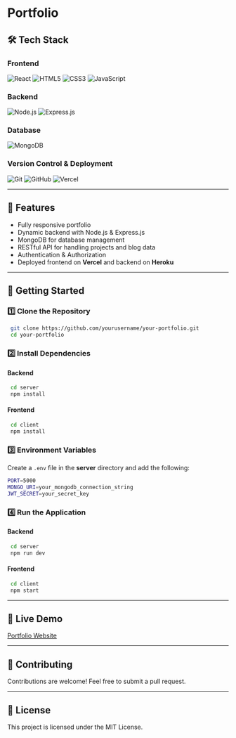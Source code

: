 
# Portfolio

## 🛠 Tech Stack

### **Frontend**
![React](https://img.shields.io/badge/-React-61DAFB?logo=react&logoColor=black&style=for-the-badge)
![HTML5](https://img.shields.io/badge/-HTML5-E34F26?logo=html5&logoColor=white&style=for-the-badge)
![CSS3](https://img.shields.io/badge/-CSS3-1572B6?logo=css3&logoColor=white&style=for-the-badge)
![JavaScript](https://img.shields.io/badge/-JavaScript-F7DF1E?logo=javascript&logoColor=black&style=for-the-badge)

### **Backend**
![Node.js](https://img.shields.io/badge/-Node.js-339933?logo=node.js&logoColor=white&style=for-the-badge)
![Express.js](https://img.shields.io/badge/-Express.js-000000?logo=express&logoColor=white&style=for-the-badge)

### **Database**
![MongoDB](https://img.shields.io/badge/-MongoDB-47A248?logo=mongodb&logoColor=white&style=for-the-badge)

### **Version Control & Deployment**
![Git](https://img.shields.io/badge/-Git-F05032?logo=git&logoColor=white&style=for-the-badge)
![GitHub](https://img.shields.io/badge/-GitHub-181717?logo=github&logoColor=white&style=for-the-badge)
![Vercel](https://img.shields.io/badge/-Vercel-000000?logo=vercel&logoColor=white&style=for-the-badge)

---

## 📌 Features
- Fully responsive portfolio
- Dynamic backend with Node.js & Express.js
- MongoDB for database management
- RESTful API for handling projects and blog data
- Authentication & Authorization
- Deployed frontend on **Vercel** and backend on **Heroku**

---

## 🚀 Getting Started

### **1️⃣ Clone the Repository**
```sh
 git clone https://github.com/yourusername/your-portfolio.git
 cd your-portfolio
```

### **2️⃣ Install Dependencies**
#### **Backend**
```sh
 cd server
 npm install
```
#### **Frontend**
```sh
 cd client
 npm install
```

### **3️⃣ Environment Variables**
Create a `.env` file in the **server** directory and add the following:
```sh
PORT=5000
MONGO_URI=your_mongodb_connection_string
JWT_SECRET=your_secret_key
```

### **4️⃣ Run the Application**
#### **Backend**
```sh
 cd server
 npm run dev
```
#### **Frontend**
```sh
 cd client
 npm start
```

---

## 🔗 Live Demo
[Portfolio Website](https://aakashap-react-portfolio.vercel.app/)

---

## 🤝 Contributing
Contributions are welcome! Feel free to submit a pull request.

---

## 📄 License
This project is licensed under the MIT License.
